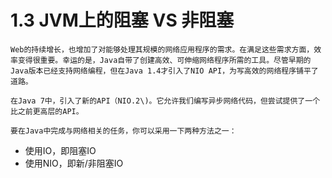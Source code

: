 # 1.3 JVM上的阻塞 VS 非阻塞

    Web的持续增长，也增加了对能够处理其规模的网络应用程序的需求。在满足这些需求方面，效率变得很重要。幸运的是，Java自带了创建高效、可伸缩网络程序所需的工具。尽管早期的Java版本已经支持网络编程，但在Java 1.4才引入了NIO API，为写高效的网络程序铺平了道路。

    在Java 7中，引入了新的API（NIO.2\)。它允许我们编写异步网络代码，但尝试提供了一个比之前更高层的API。

    要在Java中完成与网络相关的任务，你可以采用一下两种方法之一：

* 使用IO，即阻塞IO
* 使用NIO，即新/非阻塞IO

